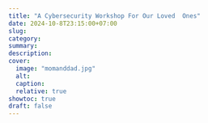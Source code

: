 ```yaml
---
title: "A Cybersecurity Workshop For Our Loved  Ones"
date: 2024-10-8T23:15:00+07:00
slug: 
category: 
summary:
description: 
cover:
  image: "momanddad.jpg"
  alt:
  caption: 
  relative: true
showtoc: true
draft: false
---
```

